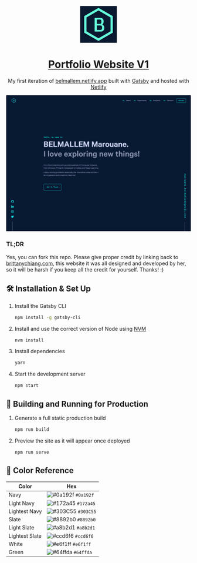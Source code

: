 <div align="center">
  <img alt="Logo" src="https://raw.githubusercontent.com/BELMALLEM/Portfolio-Website/code/src/images/logo.png" width="100" />
</div>
<h1 align="center">
  <a href="https://belmallem.netlify.app/">Portfolio Website V1</a>
</h1>
<p align="center">
  My first iteration of <a href="https://belmallem.netlify.app/" target="_blank">belmallem.netlify.app</a> built with <a href="https://www.gatsbyjs.org/" target="_blank">Gatsby</a> and hosted with <a href="https://app.netlify.com/" target="_blank">Netlify</a>
</p>

<div align="center">
  <img alt="Demo" src="https://raw.githubusercontent.com/BELMALLEM/Portfolio-Website/code/src/images/demo.png" />
</div>

### TL;DR

Yes, you can fork this repo. Please give proper credit by linking back to [brittanychiang.com](https://brittanychiang.com), this website it was all designed and developed by her, so it will be harsh if you keep all the credit for yourself. Thanks! :)

## 🛠 Installation & Set Up

1. Install the Gatsby CLI

   ```sh
   npm install -g gatsby-cli
   ```

2. Install and use the correct version of Node using [NVM](https://github.com/nvm-sh/nvm)

   ```sh
   nvm install
   ```

3. Install dependencies

   ```sh
   yarn
   ```

4. Start the development server

   ```sh
   npm start
   ```

## 🚀 Building and Running for Production

1. Generate a full static production build

   ```sh
   npm run build
   ```

1. Preview the site as it will appear once deployed

   ```sh
   npm run serve
   ```

## 🎨 Color Reference

| Color          | Hex                                                                |
| -------------- | ------------------------------------------------------------------ |
| Navy           | ![#0a192f](https://via.placeholder.com/10/0a192f?text=+) `#0a192f` |
| Light Navy     | ![#172a45](https://via.placeholder.com/10/0a192f?text=+) `#172a45` |
| Lightest Navy  | ![#303C55](https://via.placeholder.com/10/303C55?text=+) `#303C55` |
| Slate          | ![#8892b0](https://via.placeholder.com/10/8892b0?text=+) `#8892b0` |
| Light Slate    | ![#a8b2d1](https://via.placeholder.com/10/a8b2d1?text=+) `#a8b2d1` |
| Lightest Slate | ![#ccd6f6](https://via.placeholder.com/10/ccd6f6?text=+) `#ccd6f6` |
| White          | ![#e6f1ff](https://via.placeholder.com/10/e6f1ff?text=+) `#e6f1ff` |
| Green          | ![#64ffda](https://via.placeholder.com/10/64ffda?text=+) `#64ffda` |
